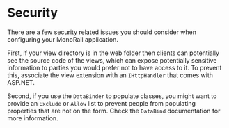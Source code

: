 # Security

There are a few security related issues you should consider when configuring your MonoRail application.

First, if your view directory is in the web folder then clients can potentially see the source code of the views, which can expose potentially sensitive information to parties you would prefer not to have access to it. To prevent this, associate the view extension with an `IHttpHandler` that comes with ASP.NET.

Second, if you use the `DataBinder` to populate classes, you might want to provide an `Exclude` or `Allow` list to prevent people from populating properties that are not on the form. Check the `DataBind` documentation for more information.